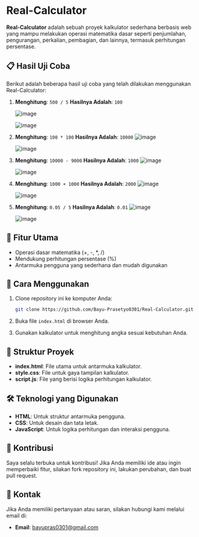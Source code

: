 # Real-Calculator

**Real-Calculator** adalah sebuah proyek kalkulator sederhana berbasis web yang mampu melakukan operasi matematika dasar seperti penjumlahan, pengurangan, perkalian, pembagian, dan lainnya, termasuk perhitungan persentase.

## 📋 Hasil Uji Coba
Berikut adalah beberapa hasil uji coba yang telah dilakukan menggunakan Real-Calculator:

1. **Menghitung**: `500 / 5`       **Hasilnya Adalah**: `100`
   
   ![image](https://github.com/user-attachments/assets/f2852d66-c7cc-4424-bc37-a31fbe4c5852)
     
   ![image](https://github.com/user-attachments/assets/2b0666a6-156a-404c-8887-14941b70572c)

3. **Menghitung**: `100 * 100`     **Hasilnya Adalah**: `10000`
   ![image](https://github.com/user-attachments/assets/6bf48b0e-bb70-4dd9-b1da-a495ca08acba) 

   ![image](https://github.com/user-attachments/assets/37f75530-d8ce-4592-8b1e-d02a72e541c5)
   
5. **Menghitung**: `10000 - 9000` **Hasilnya Adalah**: `1000`
   ![image](https://github.com/user-attachments/assets/e724d9c4-f74e-4e9e-ab7b-f7200c76d991) 

   ![image](https://github.com/user-attachments/assets/e29a2cb5-b956-4e73-8ea2-49afd9a028b8)

7. **Menghitung**: `1000 + 1000` **Hasilnya Adalah**: `2000`
   ![image](https://github.com/user-attachments/assets/07ef9036-98bf-41bc-bfde-33587cff4312) 

   ![image](https://github.com/user-attachments/assets/4cd16ea1-f1fe-4815-b4f8-b944ad7050bd)

9. **Menghitung**: `0.05 / 5`    **Hasilnya Adalah**: `0.01`
   ![image](https://github.com/user-attachments/assets/902b7f79-0ae8-4d89-bd26-cc2238d1f898)
   
   ![image](https://github.com/user-attachments/assets/ca3eeb8c-5092-4c90-9541-01665196b79d)

## 🎯 Fitur Utama
- Operasi dasar matematika (+, -, *, /)
- Mendukung perhitungan persentase (%)
- Antarmuka pengguna yang sederhana dan mudah digunakan

## 🚀 Cara Menggunakan
1. Clone repository ini ke komputer Anda:
   ```bash
   git clone https://github.com/Bayu-Prasetyo0301/Real-Calculator.git
   ```

2. Buka file `index.html` di browser Anda.

3. Gunakan kalkulator untuk menghitung angka sesuai kebutuhan Anda.

## 📂 Struktur Proyek
- **index.html**: File utama untuk antarmuka kalkulator.
- **style.css**: File untuk gaya tampilan kalkulator.
- **script.js**: File yang berisi logika perhitungan kalkulator.

## 🛠️ Teknologi yang Digunakan
- **HTML**: Untuk struktur antarmuka pengguna.
- **CSS**: Untuk desain dan tata letak.
- **JavaScript**: Untuk logika perhitungan dan interaksi pengguna.

## 🤝 Kontribusi
Saya selalu terbuka untuk kontribusi! Jika Anda memiliki ide atau ingin memperbaiki fitur, silakan fork repository ini, lakukan perubahan, dan buat pull request.

## 📧 Kontak
Jika Anda memiliki pertanyaan atau saran, silakan hubungi kami melalui email di:
- **Email**: bayupras0301@gmail.com
